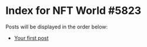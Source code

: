 # Index for NFT World #5823
Posts will be displayed in the order below:

- [Your first post](./001-first.md)

